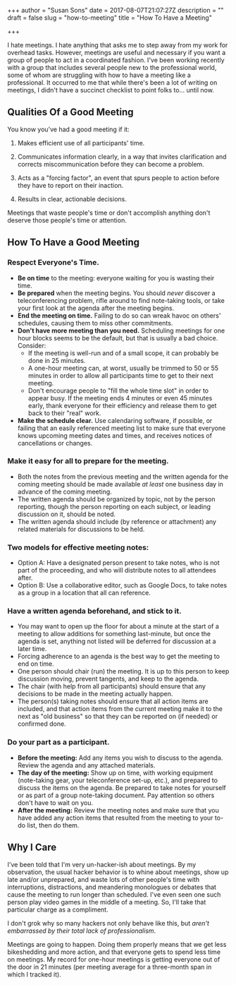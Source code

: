 +++
author = "Susan Sons"
date = 2017-08-07T21:07:27Z
description = ""
draft = false
slug = "how-to-meeting"
title = "How To Have a Meeting"

+++

I hate meetings.  I hate anything that asks me to step away from my work for overhead tasks.  However, meetings are useful and necessary if you want a group of people to act in a coordinated fashion.  I've been working recently with a group that includes several people new to the professional world, some of whom are struggling with how to have a meeting like a professional.  It occurred to me that while there's been a lot of writing on meetings, I didn't have a succinct checklist to point folks to... until now.

## Qualities Of a Good Meeting

You know you've had a good meeting if it:

1. Makes efficient use of all participants' time.

2. Communicates information clearly, in a way that invites clarification and corrects miscommunication before they can become a problem.

3. Acts as a "forcing factor", an event that spurs people to action before they have to report on their inaction.

4. Results in clear, actionable decisions.

Meetings that waste people's time or don't accomplish anything don't deserve those people's time or attention.


## How To Have a Good Meeting

### Respect Everyone's Time.

- **Be on time** to the meeting: everyone waiting for you is wasting their time.
- **Be prepared** when the meeting begins.  You should *never* discover a teleconferencing problem, rifle around to find note-taking tools, or take your first look at the agenda after the meeting begins.   
- **End the meeting on time.** Failing to do so can wreak havoc on others' schedules, causing them to miss other commitments.
- **Don't have more meeting than you need.** Scheduling meetings for one hour blocks seems to be the default, but that is usually a bad choice.  Consider:
   - If the meeting is well-run and of a small scope, it can probably be done in 25 minutes.
   - A one-hour meeting can, at worst, usually be trimmed to 50 or 55 minutes in order to allow all participants time to get to their next meeting.
   - Don't encourage people to "fill the whole time slot" in order to appear busy.  If the meeting ends 4 minutes or even 45 minutes early, thank everyone for their efficiency and release them to get back to their "real" work.
- **Make the schedule clear.**  Use calendaring software, if possible, or failing that an easily referenced meeting list to make sure that everyone knows upcoming meeting dates and times, and receives notices of cancellations or changes.

### Make it easy for all to prepare for the meeting.

- Both the notes from the previous meeting and the written agenda for the coming meeting should be made available *at least* one business day in advance of the coming meeting.
- The written agenda should be organized by topic, not by the person reporting, though the person reporting on each subject, or leading discussion on it, should be noted.
- The written agenda should include (by reference or attachment) any related materials for discussions to be held.

### Two models for effective meeting notes:
- Option A: Have a designated person present to take notes, who is not part of the proceeding, and who will distribute notes to all attendees after.
- Option B: Use a collaborative editor, such as Google Docs, to take notes as a group in a location that all can reference.

### Have a written agenda beforehand, and stick to it.

- You may want to open up the floor for about a minute at the start of a meeting to allow additions for something last-minute, but once the agenda is set, anything not listed will be deferred for discussion at a later time.
- Forcing adherence to an agenda is the best way to get the meeting to end on time.
- One person should chair (run) the meeting.  It is up to this person to keep discussion moving, prevent tangents, and keep to the agenda.
- The chair (with help from all participants) should ensure that any decisions to be made in the meeting actually happen.
- The person(s) taking notes should ensure that all action items are included, and that action items from the current meeting make it to the next as "old business" so that they can be reported on (if needed) or confirmed done.

### Do your part as a participant.

- **Before the meeting:**  Add any items you wish to discuss to the agenda.   Review the agenda and any attached materials.
- **The day of the meeting:** Show up on time, with working equipment (note-taking gear, your teleconference set-up, etc.), and prepared to discuss the items on the agenda.  Be prepared to take notes for yourself or as part of a group note-taking document.  Pay attention so others don't have to wait on you.
- **After the meeting:** Review the meeting notes and make sure that you have added any action items that resulted from the meeting to your to-do list, then do them.

## Why I Care

I've been told that I'm very un-hacker-ish about meetings.  By my observation, the usual hacker behavior is to whine about meetings, show up late and/or unprepared, and waste lots of other people's time with interruptions, distractions, and meandering monologues or debates that cause the meeting to run longer than scheduled.  I've even seen one such person play video games in the middle of a meeting.  So, I'll take that particular charge as a compliment.

I don't grok why so many hackers not only behave like this, but *aren't embarrassed by their total lack of professionalism*.

Meetings are going to happen.  Doing them properly means that we get less bikeshedding and more action, and that everyone gets to spend less time on meetings.  My record for one-hour meetings is getting everyone out of the door in 21 minutes (per meeting average for a three-month span in which I tracked it).


